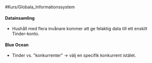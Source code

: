#Kurs/Globala_Informationssystem 

#### Datainsamling
- Hushåll med flera invånare kommer att ge felaktig data till ett enskilt Tinder-konto.

#### Blue Ocean 
- Tinder vs. "konkurrenter" -> välj en specifik konkurrent istälet.